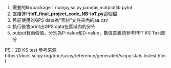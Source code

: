 1. 需要的lib/package：numpy,scipy,pandas,matplotlib.pylot
2. 直接運行**IoT_final_project_code_NB-IoT.py**這個檔
3. 目前使用的GPS data為“素材”文件夾內的aa.csv
4. 執行後會print出GPS data在區域內的分佈
5. output有兩個值，分別為P-value和D-value，數值意義請參考PPT KS Test部分

 PS：2D KS test 參考來源https://docs.scipy.org/doc/scipy/reference/generated/scipy.stats.kstest.html

